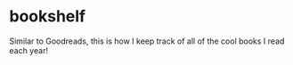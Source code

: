 # bookshelf
Similar to Goodreads, this is how I keep track of all of the cool books I read each year! 
